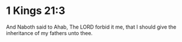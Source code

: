# 1 Kings 21:3

And Naboth said to Ahab, The LORD forbid it me, that I should give the inheritance of my fathers unto thee.